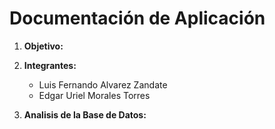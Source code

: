 # Documentación de Aplicación
  1. **Objetivo:**
 
  2. **Integrantes:**
     - Luis Fernando Alvarez Zandate
     - Edgar Uriel Morales Torres
 
  3. **Analisis de la Base de Datos:**
